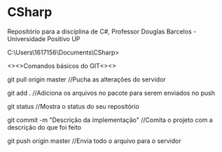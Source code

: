 # CSharp
Repositório para a disciplina de C#, Professor Douglas Barcelos - Universidade Positivo UP

C:\Users\1617156\Documents\CSharp>

<><>Comandos básicos do GIT<><>

git pull origin master  //Pucha as alterações do servidor

git add .  //Adiciona os arquivos no pacote para serem enviados no push

git status  //Mostra o status do seu repositório

git commit -m "Descrição da implementação"  //Comita o projeto com a descrição do que foi feito

git push origin master  //Envia todo o arquivo para o servidor


